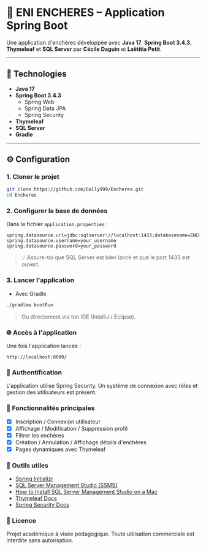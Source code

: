 # 🛒 ENI ENCHERES – Application Spring Boot

Une application d'enchères développée avec **Java 17**, **Spring Boot 3.4.3**, **Thymeleaf** et **SQL Server** par **Cécile Daguin** et **Laëtitia Petit**.

---

## 🚀 Technologies

- **Java 17**
- **Spring Boot 3.4.3**
    - Spring Web
    - Spring Data JPA
    - Spring Security
- **Thymeleaf**
- **SQL Server**
- **Gradle**

---

## ⚙️ Configuration

### 1. Cloner le projet

```bash
git clone https://github.com/Gally999/Encheres.git
cd Encheres
```

### 2. Configurer la base de données
Dans le fichier `application.properties` :
```properties
spring.datasource.url=jdbc:sqlserver://localhost:1433;databasename=ENCHERES_DB;integratedSecurity=false;encrypt=false;trustServerCertificate=false
spring.datasource.username=your_username
spring.datasource.password=your_password
```
>💡 Assure-toi que SQL Server est bien lancé et que le port 1433 est ouvert.

### 3. Lancer l'application
- Avec Gradle
```bash 
./gradlew bootRun
```
> Ou directement via ton IDE (IntelliJ / Eclipse).

### 🌐 Accès à l'application
Une fois l'application lancée :
```navigateur
http://localhost:8080/
```

### 🔐 Authentification
L'application utilise Spring Security. Un système de connexion avec rôles et gestion des utilisateurs est présent.

### 🧪 Fonctionnalités principales
- [X] Inscription / Connexion utilisateur
- [X] Affichage / Modification / Suppression profil
- [X] Filtrer les enchères
- [X] Création / Annulation / Affichage détails d'enchères
- [X] Pages dynamiques avec Thymeleaf

### 🧰 Outils utiles
- [Spring Initializr](https://start.spring.io/)
- [SQL Server Management Studio (SSMS)](https://learn.microsoft.com/en-us/ssms/download-sql-server-management-studio-ssms)
- [How to Install SQL Server Management Studio on a Mac](https://builtin.com/software-engineering-perspectives/sql-server-management-studio-mac)
- [Thymeleaf Docs](https://www.thymeleaf.org/documentation.html)
- [Spring Security Docs](https://docs.spring.io/spring-security/reference/)

### 📄 Licence
Projet académique à visée pédagogique. Toute utilisation commerciale est interdite sans autorisation.
